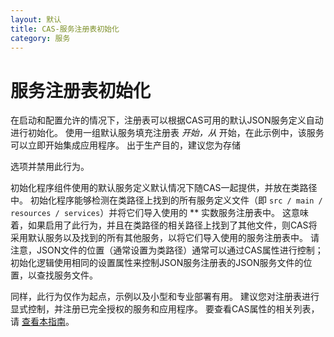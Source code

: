 ```yaml
---
layout: 默认
title: CAS-服务注册表初始化
category: 服务
---
```


# 服务注册表初始化

在启动和配置允许的情况下，注册表可以根据CAS可用的默认JSON服务定义自动进行初始化。 使用一组默认服务填充注册表 *开始，从* 开始，在此示例中，该服务可以立即开始集成应用程序。 出于生产目的，建议您为存储</a>

选项并禁用此行为。</p> 

初始化程序组件使用的默认服务定义默认情况下随CAS一起提供，并放在类路径中。 初始化程序能够检测在类路径上找到的所有服务定义文件（即 `src / main / resources / services`）并将它们导入使用的 ** 实数服务注册表中。 这意味着，如果启用了此行为，并且在类路径的相关路径上找到了其他文件，则CAS将采用默认服务以及找到的所有其他服务，以将它们导入使用的服务注册表中。 请注意，JSON文件的位置（通常设置为类路径）通常可以通过CAS属性进行控制；初始化逻辑使用相同的设置属性来控制JSON服务注册表的JSON服务文件的位置，以查找服务文件。 

同样，此行为仅作为起点，示例以及小型和专业部署有用。 建议您对注册表进行显式控制，并注册已完全授权的服务和应用程序。 要查看CAS属性的相关列表，请 [查看本指南](../configuration/Configuration-Properties.html#service-registry)。
